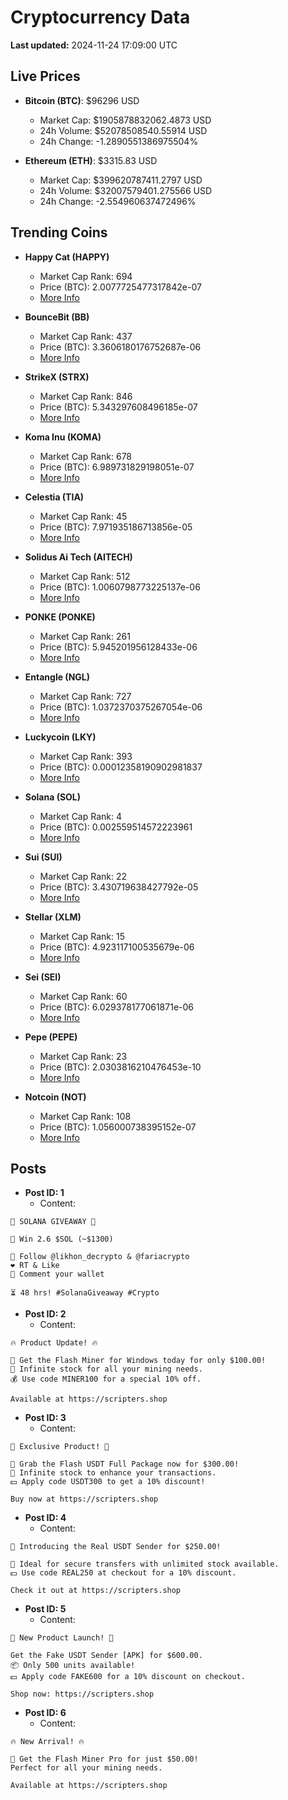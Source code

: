 # Cryptocurrency Data

**Last updated:** 2024-11-24 17:09:00 UTC

## Live Prices
- **Bitcoin (BTC)**: $96296 USD
  - Market Cap: $1905878832062.4873 USD
  - 24h Volume: $52078508540.55914 USD
  - 24h Change: -1.2890551386975504%

- **Ethereum (ETH)**: $3315.83 USD
  - Market Cap: $399620787411.2797 USD
  - 24h Volume: $32007579401.275566 USD
  - 24h Change: -2.554960637472496%

## Trending Coins
- **Happy Cat (HAPPY)**
  - Market Cap Rank: 694
  - Price (BTC): 2.0077725477317842e-07
  - [More Info](https://www.coingecko.com/en/coins/happycat)

- **BounceBit (BB)**
  - Market Cap Rank: 437
  - Price (BTC): 3.3606180176752687e-06
  - [More Info](https://www.coingecko.com/en/coins/bouncebit)

- **StrikeX (STRX)**
  - Market Cap Rank: 846
  - Price (BTC): 5.343297608496185e-07
  - [More Info](https://www.coingecko.com/en/coins/strike-x)

- **Koma Inu (KOMA)**
  - Market Cap Rank: 678
  - Price (BTC): 6.989731829198051e-07
  - [More Info](https://www.coingecko.com/en/coins/koma-inu)

- **Celestia (TIA)**
  - Market Cap Rank: 45
  - Price (BTC): 7.971935186713856e-05
  - [More Info](https://www.coingecko.com/en/coins/celestia)

- **Solidus Ai Tech (AITECH)**
  - Market Cap Rank: 512
  - Price (BTC): 1.0060798773225137e-06
  - [More Info](https://www.coingecko.com/en/coins/solidus-ai-tech)

- **PONKE (PONKE)**
  - Market Cap Rank: 261
  - Price (BTC): 5.945201956128433e-06
  - [More Info](https://www.coingecko.com/en/coins/ponke)

- **Entangle (NGL)**
  - Market Cap Rank: 727
  - Price (BTC): 1.0372370375267054e-06
  - [More Info](https://www.coingecko.com/en/coins/entangle)

- **Luckycoin (LKY)**
  - Market Cap Rank: 393
  - Price (BTC): 0.00012358190902981837
  - [More Info](https://www.coingecko.com/en/coins/luckycoin)

- **Solana (SOL)**
  - Market Cap Rank: 4
  - Price (BTC): 0.002559514572223961
  - [More Info](https://www.coingecko.com/en/coins/solana)

- **Sui (SUI)**
  - Market Cap Rank: 22
  - Price (BTC): 3.430719638427792e-05
  - [More Info](https://www.coingecko.com/en/coins/sui)

- **Stellar (XLM)**
  - Market Cap Rank: 15
  - Price (BTC): 4.923117100535679e-06
  - [More Info](https://www.coingecko.com/en/coins/stellar)

- **Sei (SEI)**
  - Market Cap Rank: 60
  - Price (BTC): 6.029378177061871e-06
  - [More Info](https://www.coingecko.com/en/coins/sei)

- **Pepe (PEPE)**
  - Market Cap Rank: 23
  - Price (BTC): 2.0303816210476453e-10
  - [More Info](https://www.coingecko.com/en/coins/pepe)

- **Notcoin (NOT)**
  - Market Cap Rank: 108
  - Price (BTC): 1.056000738395152e-07
  - [More Info](https://www.coingecko.com/en/coins/notcoin)

## Posts
- **Post ID: 1**
  - Content:
```
🚀 SOLANA GIVEAWAY 🚀

🎁 Win 2.6 $SOL (~$1300)

🤝 Follow @likhon_decrypto & @fariacrypto
❤️ RT & Like
💬 Comment your wallet

⏳ 48 hrs! #SolanaGiveaway #Crypto
```

- **Post ID: 2**
  - Content:
```
🔥 Product Update! 🔥

🚀 Get the Flash Miner for Windows today for only $100.00!
🔋 Infinite stock for all your mining needs.
💰 Use code MINER100 for a special 10% off.

Available at https://scripters.shop
```

- **Post ID: 3**
  - Content:
```
🎁 Exclusive Product! 🎁

💸 Grab the Flash USDT Full Package now for $300.00!
🎉 Infinite stock to enhance your transactions.
💵 Apply code USDT300 to get a 10% discount!

Buy now at https://scripters.shop
```

- **Post ID: 4**
  - Content:
```
💎 Introducing the Real USDT Sender for $250.00!

💼 Ideal for secure transfers with unlimited stock available.
💵 Use code REAL250 at checkout for a 10% discount.

Check it out at https://scripters.shop
```

- **Post ID: 5**
  - Content:
```
🚀 New Product Launch! 🚀

Get the Fake USDT Sender [APK] for $600.00.
📦 Only 500 units available!
💵 Apply code FAKE600 for a 10% discount on checkout.

Shop now: https://scripters.shop
```

- **Post ID: 6**
  - Content:
```
🔥 New Arrival! 🔥

💸 Get the Flash Miner Pro for just $50.00!
Perfect for all your mining needs.

Available at https://scripters.shop
```

